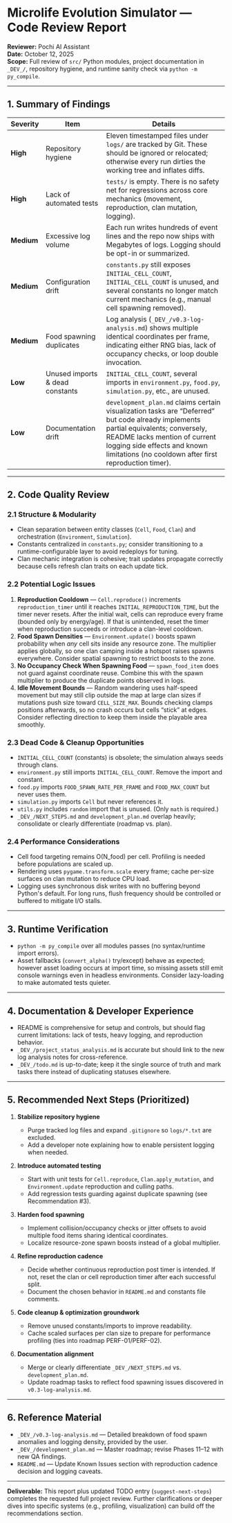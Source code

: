 # Microlife Evolution Simulator — Code Review Report

**Reviewer:** Pochi AI Assistant  
**Date:** October 12, 2025  
**Scope:** Full review of `src/` Python modules, project documentation in `_DEV_/`, repository hygiene, and runtime sanity check via `python -m py_compile`.

---

## 1. Summary of Findings

| Severity | Item | Details |
| --- | --- | --- |
| **High** | Repository hygiene | Eleven timestamped files under `logs/` are tracked by Git. These should be ignored or relocated; otherwise every run dirties the working tree and inflates diffs. |
| **High** | Lack of automated tests | `tests/` is empty. There is no safety net for regressions across core mechanics (movement, reproduction, clan mutation, logging). |
| **Medium** | Excessive log volume | Each run writes hundreds of event lines and the repo now ships with Megabytes of logs. Logging should be opt-in or summarized. |
| **Medium** | Configuration drift | `constants.py` still exposes `INITIAL_CELL_COUNT`, `INITIAL_CELL_COUNT` is unused, and several constants no longer match current mechanics (e.g., manual cell spawning removed). |
| **Medium** | Food spawning duplicates | Log analysis (`_DEV_/v0.3-log-analysis.md`) shows multiple identical coordinates per frame, indicating either RNG bias, lack of occupancy checks, or loop double invocation. |
| **Low** | Unused imports & dead constants | `INITIAL_CELL_COUNT`, several imports in `environment.py`, `food.py`, `simulation.py`, etc., are unused. |
| **Low** | Documentation drift | `development_plan.md` claims certain visualization tasks are “Deferred” but code already implements partial equivalents; conversely, README lacks mention of current logging side effects and known limitations (no cooldown after first reproduction timer). |

---

## 2. Code Quality Review

### 2.1 Structure & Modularity

- Clean separation between entity classes (`Cell`, `Food`, `Clan`) and orchestration (`Environment`, `Simulation`).
- Constants centralized in `constants.py`; consider transitioning to a runtime-configurable layer to avoid redeploys for tuning.
- Clan mechanic integration is cohesive; trait updates propagate correctly because cells refresh clan traits on each update tick.

### 2.2 Potential Logic Issues

1. **Reproduction Cooldown** — `Cell.reproduce()` increments `reproduction_timer` until it reaches `INITIAL_REPRODUCTION_TIME`, but the timer never resets. After the initial wait, cells can reproduce every frame (bounded only by energy/age). If that is unintended, reset the timer when reproduction succeeds or introduce a clan-level cooldown.
2. **Food Spawn Densities** — `Environment.update()` boosts spawn probability when *any* cell sits inside any resource zone. The multiplier applies globally, so one clan camping inside a hotspot raises spawns everywhere. Consider spatial spawning to restrict boosts to the zone.
3. **No Occupancy Check When Spawning Food** — `spawn_food_item` does not guard against coordinate reuse. Combine this with the spawn multiplier to produce the duplicate points observed in logs.
4. **Idle Movement Bounds** — Random wandering uses half-speed movement but may still clip outside the map at large clan sizes if mutations push size toward `CELL_SIZE_MAX`. Bounds checking clamps positions afterwards, so no crash occurs but cells “stick” at edges. Consider reflecting direction to keep them inside the playable area smoothly.

### 2.3 Dead Code & Cleanup Opportunities

- `INITIAL_CELL_COUNT` (constants) is obsolete; the simulation always seeds through clans.
- `environment.py` still imports `INITIAL_CELL_COUNT`. Remove the import and constant.
- `food.py` imports `FOOD_SPAWN_RATE_PER_FRAME` and `FOOD_MAX_COUNT` but never uses them.
- `simulation.py` imports `Cell` but never references it.
- `utils.py` includes `random` import that is unused. (Only `math` is required.)
- `_DEV_/NEXT_STEPS.md` and `development_plan.md` overlap heavily; consolidate or clearly differentiate (roadmap vs. plan).

### 2.4 Performance Considerations

- Cell food targeting remains O(N_food) per cell. Profiling is needed before populations are scaled up.
- Rendering uses `pygame.transform.scale` every frame; cache per-size surfaces on clan mutation to reduce CPU load.
- Logging uses synchronous disk writes with no buffering beyond Python's default. For long runs, flush frequency should be controlled or buffered to mitigate I/O stalls.

---

## 3. Runtime Verification

- `python -m py_compile` over all modules passes (no syntax/runtime import errors).
- Asset fallbacks (`convert_alpha()` try/except) behave as expected; however asset loading occurs at import time, so missing assets still emit console warnings even in headless environments. Consider lazy-loading to make automated tests quieter.

---

## 4. Documentation & Developer Experience

- README is comprehensive for setup and controls, but should flag current limitations: lack of tests, heavy logging, and reproduction behavior.
- `_DEV_/project_status_analysis.md` is accurate but should link to the new log analysis notes for cross-reference.
- `_DEV_/todo.md` is up-to-date; keep it the single source of truth and mark tasks there instead of duplicating statuses elsewhere.

---

## 5. Recommended Next Steps (Prioritized)

1. **Stabilize repository hygiene**
   - Purge tracked log files and expand `.gitignore` so `logs/*.txt` are excluded.
   - Add a developer note explaining how to enable persistent logging when needed.

2. **Introduce automated testing**
   - Start with unit tests for `Cell.reproduce`, `Clan.apply_mutation`, and `Environment.update` reproduction and culling paths.
   - Add regression tests guarding against duplicate spawning (see Recommendation #3).

3. **Harden food spawning**
   - Implement collision/occupancy checks or jitter offsets to avoid multiple food items sharing identical coordinates.
   - Localize resource-zone spawn boosts instead of a global multiplier.

4. **Refine reproduction cadence**
   - Decide whether continuous reproduction post timer is intended. If not, reset the clan or cell reproduction timer after each successful split.
   - Document the chosen behavior in `README.md` and constants file comments.

5. **Code cleanup & optimization groundwork**
   - Remove unused constants/imports to improve readability.
   - Cache scaled surfaces per clan size to prepare for performance profiling (ties into roadmap PERF-01/PERF-02).

6. **Documentation alignment**
   - Merge or clearly differentiate `_DEV_/NEXT_STEPS.md` vs. `development_plan.md`.
   - Update roadmap tasks to reflect food spawning issues discovered in `v0.3-log-analysis.md`.

---

## 6. Reference Material

- `_DEV_/v0.3-log-analysis.md` — Detailed breakdown of food spawn anomalies and logging density, provided by the user.
- `_DEV_/development_plan.md` — Master roadmap; revise Phases 11–12 with new QA findings.
- `README.md` — Update Known Issues section with reproduction cadence decision and logging caveats.

---

**Deliverable:** This report plus updated TODO entry (`suggest-next-steps`) completes the requested full project review. Further clarifications or deeper dives into specific systems (e.g., profiling, visualization) can build off the recommendations section.
